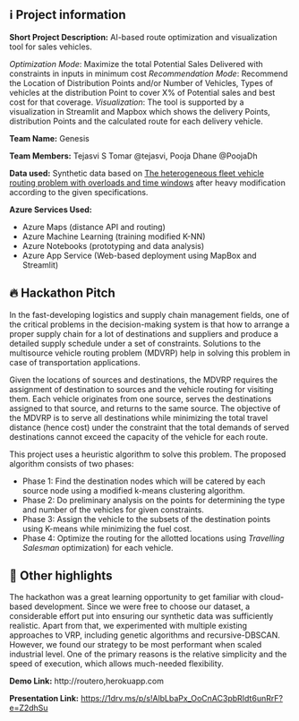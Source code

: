 ## ℹ️ Project information

**Short Project Description:** AI-based route optimization and visualization tool for sales vehicles.

 _Optimization Mode_: Maximize the total Potential Sales Delivered with constraints in inputs in minimum cost
_Recommendation Mode_: Recommend the Location of Distribution Points and/or Number of Vehicles, Types of vehicles at the distribution Point to cover X% of Potential sales and best cost for that coverage.
_Visualization_: The tool is supported by a visualization in Streamlit and Mapbox which shows the delivery Points, distribution Points and the calculated route for each delivery vehicle.

**Team Name:** Genesis

**Team Members:** Tejasvi S Tomar @tejasvi, Pooja Dhane @PoojaDh

**Data used:** Synthetic data based on [The heterogeneous fleet vehicle routing problem with overloads and time windows]( https://www.sciencedirect.com/science/article/pii/S0925527313000388) after heavy modification according to the given specifications.

**Azure Services Used:**
* Azure Maps (distance API and routing)
* Azure Machine Learning (training modified K-NN)
* Azure Notebooks (prototyping and data analysis)
* Azure App Service (Web-based deployment using MapBox and Streamlit)


## 🔥 Hackathon Pitch

In the fast-developing logistics and supply chain management fields, one of the critical problems in the decision-making system is that how to arrange a proper supply chain for a lot of destinations and suppliers and produce a detailed supply schedule under a set of constraints. Solutions to the multisource vehicle routing problem (MDVRP) help in solving this problem in case of transportation applications.

Given the locations of sources and destinations, the MDVRP requires the assignment of destination to sources and the vehicle routing for visiting them. Each vehicle originates from one source, serves the destinations assigned to that source, and returns to the same source. The objective of the MDVRP is to serve all destinations while minimizing the total travel distance (hence cost) under the constraint that the total demands of served destinations cannot exceed the capacity of the vehicle for each route.

This project uses a heuristic algorithm to solve this problem. The proposed algorithm consists of two phases:

* Phase 1: Find the destination nodes which will be catered by each source node using a modified k-means clustering algorithm.
* Phase 2: Do preliminary analysis on the points for determining the type and number of the vehicles for given constraints.
* Phase 3: Assign the vehicle to the subsets of the destination points using K-means while minimizing the fuel cost.
* Phase 4: Optimize the routing for the allotted locations using _Travelling Salesman_ optimization) for each vehicle.

## 🔦 Other highlights

The hackathon was a great learning opportunity to get familiar with cloud-based development. Since we were free to choose our dataset, a considerable effort put into ensuring our synthetic data was sufficiently realistic. Apart from that, we experimented with multiple existing approaches to VRP, including genetic algorithms and recursive-DBSCAN. However, we found our strategy to be most performant when scaled industrial level. One of the primary reasons is the relative simplicity and the speed of execution, which allows much-needed flexibility. 


**Demo Link:** http://routero,herokuapp.com

**Presentation Link:** https://1drv.ms/p/s!AlbLbaPx_OoCnAC3pbRIdt6unRrF?e=Z2dhSu
